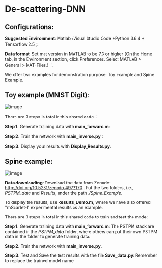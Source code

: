 # De-scattering-DNN
## Configurations: 
**Suggested Environment**: Matlab+Visual Studio Code +Python 3.6.4 +  Tensorflow 2.5；

**Data format**: Set mat version in MATLAB to be 7.3 or higher (On the Home tab, in the Environment section, click Preferences. Select MATLAB > General > MAT-Files.) ；

We offer two examples for demonstration purpose: Toy example and Spine Example. 

## Toy example (MNIST Digit):

![image](https://user-images.githubusercontent.com/47460581/122369265-9cedc300-cf90-11eb-924b-44d95bd7830f.png)

There are 3 steps in total in this shared code：

**Step 1**. Generate training data with **main_forward.m**: 

**Step 2**. Train the network with **main_inverse.py**：

**Step 3**. Display your results with **Display_Results.py**. 


## Spine example:

![image](https://user-images.githubusercontent.com/47460581/122369422-c1499f80-cf90-11eb-86bd-cbf624ab1008.png)

**Data downloading**: Download the data from Zenodo: http://doi.org/10.5281/zenodo.4972170 .
Put the two folders, i.e., *PSTPM_data* and *Results*, under the path *./Spine_Example*.

To display the results, use **Results_Demo.m**, where we have also offered "mScarlet-I" experimental results as an example.

There are 3 steps in total in this shared code to train and test the model:

**Step 1**. Generate training data with **main_forward.m**: The PSTPM stack are contained in the *PSTPM_data* folder, where others can put their own PSTPM data in the folder to generate training data.

**Step 2**. Train the network with **main_inverse.py**.

**Step 3**. Test and Save the test results with the file **Save_data.py**: Remember to replace the trained model name. 
